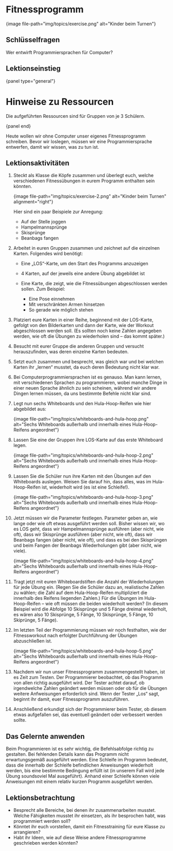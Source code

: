 # Fitnessprogramm

{image file-path="img/topics/exercise.png" alt="Kinder beim Turnen"}

## Schlüsselfragen

Wer entwirft Programmiersprachen für Computer?

## Lektionseinstieg

{panel type="general"}

# Hinweise zu Ressourcen

Die aufgeführten Ressourcen sind für Gruppen von je 3 Schülern.

{panel end}

Heute wollen wir ohne Computer unser eigenes Fitnessprogramm schreiben. Bevor wir loslegen, müssen wir eine Programmiersprache entwerfen, damit wir wissen, was zu tun ist.

## Lektionsaktivitäten

1. Steckt als Klasse die Köpfe zusammen und überlegt euch, welche verschiedenen Fitnessübungen in eurem Programm enthalten sein könnten.
    
    {image file-path="img/topics/exercise-2.png" alt="Kinder beim Turnen" alignment="right"}
    
    Hier sind ein paar Beispiele zur Anregung:
    
    - Auf der Stelle joggen
    - Hampelmannsprünge
    - Skisprünge
    - Beanbags fangen

2. Arbeitet in euren Gruppen zusammen und zeichnet auf die einzelnen Karten. Folgendes wird benötigt:
    
    - Eine „LOS“-Karte, um den Start des Programms anzuzeigen
    - 4 Karten, auf der jeweils eine andere Übung abgebildet ist
    - Eine Karte, die zeigt, wie die Fitnessübungen abgeschlossen werden sollen. Zum Beispiel:
        
        - Eine Pose einnehmen
        - Mit verschränkten Armen hinsetzen
        - So gerade wie möglich stehen

3. Platziert eure Karten in einer Reihe, beginnend mit der LOS-Karte, gefolgt von den Bilderkarten und dann der Karte, wie der Workout abgeschlossen werden soll. (Es sollten noch keine Zahlen angegeben werden, wie oft die Übungen zu wiederholen sind – das kommt später.)

4. Besucht mit eurer Gruppe die anderen Gruppen und versucht herauszufinden, was deren einzelne Karten bedeuten.

5. Setzt euch zusammen und besprecht, was gleich war und bei welchen Karten ihr „lernen“ musstet, da euch deren Bedeutung nicht klar war.

6. Bei Computerprogrammiersprachen ist es genauso. Man kann lernen, mit verschiedenen Sprachen zu programmieren, wobei manche Dinge in einer neuen Sprache ähnlich zu sein scheinen, während wir andere Dingen lernen müssen, da uns bestimmte Befehle nicht klar sind.

7. Legt nun sechs Whiteboards und den Hula-Hoop-Reifen wie hier abgebildet aus:
    
    {image file-path="img/topics/whiteboards-and-hula-hoop.png" alt="Sechs Whiteboards außerhalb und innerhalb eines Hula-Hoop-Reifens angeordnet"}

8. Lassen Sie eine der Gruppen ihre LOS-Karte auf das erste Whiteboard legen.
    
    {image file-path="img/topics/whiteboards-and-hula-hoop-2.png" alt="Sechs Whiteboards außerhalb und innerhalb eines Hula-Hoop-Reifens angeordnet"}

9. Lassen Sie die Schüler nun ihre Karten mit den Übungen auf den Whiteboards auslegen. Weisen Sie darauf hin, dass alles, was im Hula-Hoop-Reifen ist, wiederholt wird (es ist eine Schleife!).
    
    {image file-path="img/topics/whiteboards-and-hula-hoop-3.png" alt="Sechs Whiteboards außerhalb und innerhalb eines Hula-Hoop-Reifens angeordnet"}

10. Jetzt müssen wir die Parameter festlegen. Parameter geben an, wie lange oder wie oft etwas ausgeführt werden soll. Bisher wissen wir, wo es LOS geht, dass wir Hampelmannsprünge ausführen (aber nicht, wie oft), dass wir Skisprünge ausführen (aber nicht, wie oft), dass wir Beanbags fangen (aber nicht, wie oft), und dass es bei den Skisprüngen und beim Fangen der Beanbags Wiederholungen gibt (aber nicht, wie viele).
    
    {image file-path="img/topics/whiteboards-and-hula-hoop-4.png" alt="Sechs Whiteboards außerhalb und innerhalb eines Hula-Hoop-Reifens angeordnet"}

11. Tragt jetzt mit euren Whiteboardstiften die Anzahl der Wiederholungen für jede Übung ein. (Regen Sie die Schüler dazu an, realistische Zahlen zu wählen; die Zahl auf dem Hula-Hoop-Reifen multipliziert die innerhalb des Reifens liegenden Zahlen.) Für die Übungen im Hula-Hoop-Reifen – wie oft müssen die beiden wiederholt werden? (In diesem Beispiel wird die Abfolge 10 Skisprünge und 5 Fänge dreimal wiederholt, es wären also 10 Skisprünge, 5 Fänge, 10 Skisprünge, 5 Fänge, 10 Skiprünge, 5 Fänge).

12. Im letzten Teil der Programmierung müssen wir noch festhalten, wie der Fitnessworkout nach erfolgter Durchführung der Übungen abzuschließen ist.
    
    {image file-path="img/topics/whiteboards-and-hula-hoop-5.png" alt="Sechs Whiteboards außerhalb und innerhalb eines Hula-Hoop-Reifens angeordnet"}

13. Nachdem wir nun unser Fitnessprogramm zusammengestellt haben, ist es Zeit zum Testen. Der Programmierer beobachtet, ob das Programm von allen richtig ausgeführt wird. Der Tester achtet darauf, ob irgendwelche Zahlen geändert werden müssen oder ob für die Übungen weitere Anfweisungen erforderlich sind. Wenn der Tester „Los“ sagt, beginnt ihr damit, euer Fitnessprogramm auszuführen.

14. Anschließend erkundigt sich der Programmierer beim Tester, ob diesem etwas aufgefallen sei, das eventuell geändert oder verbessert werden sollte.

## Das Gelernte anwenden

Beim Programmieren ist es sehr wichtig, die Befehlsabfolge richtig zu gestalten. Bei fehlenden Details kann das Programm nicht erwartungsgemäß ausgeführt werden. Eine Schleife im Programm bedeutet, dass die innerhalb der Schleife befindlichen Anweisungen wiederholt werden, bis eine bestimmte Bedingung erfüllt ist (in unserem Fall wird jede Übung soundsoviel Mal ausgeführt). Anhand einer Schleife können viele Anweisungen mit einem relativ kurzen Programm ausgeführt werden.

## Lektionsbetrachtung

- Besprecht alle Bereiche, bei denen ihr zusammenarbeiten musstet. Welche Fähigkeiten musstet ihr einsetzen, als ihr besprochen habt, was programmiert werden soll? 
- Könntet ihr euch vorstellen, damit ein Fitnesstraining für eure Klasse zu arrangieren?
- Habt ihr Ideen, wie auf diese Weise andere Fitnessprogramme geschrieben werden könnten?